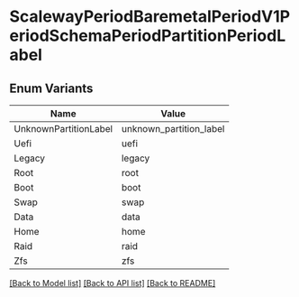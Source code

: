 # ScalewayPeriodBaremetalPeriodV1PeriodSchemaPeriodPartitionPeriodLabel

## Enum Variants

| Name | Value |
|---- | -----|
| UnknownPartitionLabel | unknown_partition_label |
| Uefi | uefi |
| Legacy | legacy |
| Root | root |
| Boot | boot |
| Swap | swap |
| Data | data |
| Home | home |
| Raid | raid |
| Zfs | zfs |


[[Back to Model list]](../README.md#documentation-for-models) [[Back to API list]](../README.md#documentation-for-api-endpoints) [[Back to README]](../README.md)


